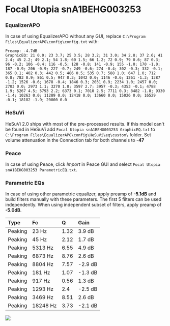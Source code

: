 # Focal Utopia snA1BEHG003253

### EqualizerAPO
In case of using EqualizerAPO without any GUI, replace `C:\Program Files\EqualizerAPO\config\config.txt`
with:
```
Preamp: -4.7dB
GraphicEQ: 21 0.0; 23 3.7; 25 3.5; 28 3.2; 31 3.0; 34 2.8; 37 2.6; 41 2.4; 45 2.2; 49 2.1; 54 1.8; 60 1.5; 66 1.2; 72 0.9; 79 0.6; 87 0.3; 96 -0.2; 106 -0.4; 116 -0.5; 128 -0.8; 141 -0.9; 155 -1.0; 170 -1.0; 187 -0.9; 206 -0.9; 227 -0.7; 249 -0.6; 274 -0.4; 302 -0.3; 332 -0.1; 365 0.1; 402 0.3; 442 0.5; 486 0.5; 535 0.7; 588 1.0; 647 1.0; 712 0.8; 783 0.9; 861 0.5; 947 0.3; 1042 0.0; 1146 -0.6; 1261 -1.3; 1387 -1.2; 1526 -0.6; 1678 -0.4; 1846 0.3; 2031 0.9; 2234 1.0; 2457 0.0; 2703 0.0; 2973 1.1; 3270 1.8; 3597 2.7; 3957 -0.3; 4353 -0.1; 4788 1.9; 5267 4.5; 5793 2.2; 6373 0.1; 7010 2.5; 7711 0.3; 8482 -1.8; 9330 -1.4; 10263 0.0; 11289 0.0; 12418 0.0; 13660 0.0; 15026 0.0; 16529 -0.1; 18182 -1.9; 20000 0.0
```

### HeSuVi
HeSuVi 2.0 ships with most of the pre-processed results. If this model can't be found in HeSuVi add
`Focal Utopia snA1BEHG003253 GraphicEQ.txt` to `C:\Program Files\EqualizerAPO\config\HeSuVi\eq\custom\` folder.
Set volume attenuation in the Connection tab for both channels to **-47**

### Peace
In case of using Peace, click *Import* in Peace GUI and select `Focal Utopia snA1BEHG003253 ParametricEQ.txt`.

### Parametric EQs
In case of using other parametric equalizer, apply preamp of **-5.1dB** and build filters manually
with these parameters. The first 5 filters can be used independently.
When using independent subset of filters, apply preamp of **-5.0dB**.

| Type    | Fc       |    Q | Gain    |
|:--------|:---------|:-----|:--------|
| Peaking | 23 Hz    | 1.32 | 3.9 dB  |
| Peaking | 45 Hz    | 2.12 | 1.7 dB  |
| Peaking | 5313 Hz  | 6.55 | 4.9 dB  |
| Peaking | 6873 Hz  | 8.76 | 2.6 dB  |
| Peaking | 8804 Hz  | 7.57 | -2.9 dB |
| Peaking | 181 Hz   | 1.07 | -1.3 dB |
| Peaking | 917 Hz   | 0.56 | 1.3 dB  |
| Peaking | 1293 Hz  | 2.4  | -2.5 dB |
| Peaking | 3469 Hz  | 8.51 | 2.6 dB  |
| Peaking | 18248 Hz | 3.73 | -2.1 dB |

![](https://raw.githubusercontent.com/jaakkopasanen/AutoEq/master/results/innerfidelity/sbaf-serious/Focal%20Utopia%20snA1BEHG003253/Focal%20Utopia%20snA1BEHG003253.png)